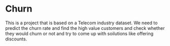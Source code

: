# Churn
This is a project that is based on a Telecom industry dataset. We need to predict the churn rate and find the high value customers and check whether they would churn or not and try to come up with soilutions like offering discounts.
